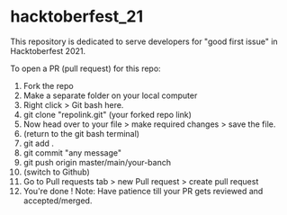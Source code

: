 # hacktoberfest_21
This repository is dedicated to serve developers for  "good first issue" in Hacktoberfest 2021.


To open a PR (pull request) for this repo:

1. Fork the repo
2. Make a separate folder on your local computer
3. Right click > Git bash here.
4. git clone "repolink.git" (your forked repo link)
5. Now head over to your file > make required changes > save the file.
6. (return to the git bash terminal)
7. git add .
8. git commit "any message"
9. git push origin master/main/your-banch
10. (switch to Github)
11. Go to Pull requests tab > new Pull request > create pull request
12. You're done !
Note: Have patience till your PR gets reviewed and accepted/merged.
